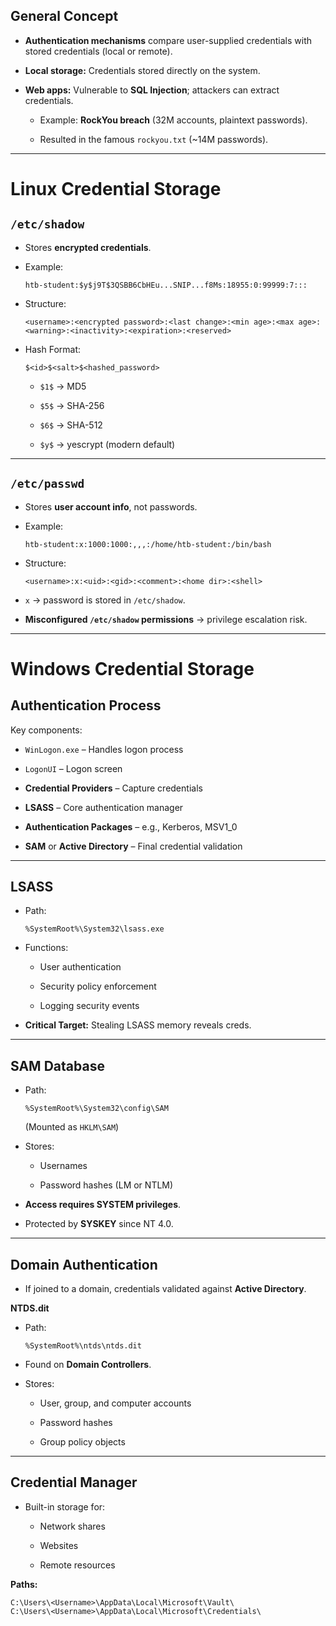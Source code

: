 

## General Concept

- **Authentication mechanisms** compare user-supplied credentials with stored credentials (local or remote).
    
- **Local storage:** Credentials stored directly on the system.
    
- **Web apps:** Vulnerable to **SQL Injection**; attackers can extract credentials.
    
    - Example: **RockYou breach** (32M accounts, plaintext passwords).
        
    - Resulted in the famous `rockyou.txt` (~14M passwords).
        

---

# Linux Credential Storage

## `/etc/shadow`

- Stores **encrypted credentials**.
    
- Example:
    
    ```
    htb-student:$y$j9T$3QSBB6CbHEu...SNIP...f8Ms:18955:0:99999:7:::
    ```
    
- Structure:
    
    ```
    <username>:<encrypted password>:<last change>:<min age>:<max age>:<warning>:<inactivity>:<expiration>:<reserved>
    ```
    
- Hash Format:
    
    ```
    $<id>$<salt>$<hashed_password>
    ```
    
    - `$1$` → MD5
        
    - `$5$` → SHA-256
        
    - `$6$` → SHA-512
        
    - `$y$` → yescrypt (modern default)
        

---

## `/etc/passwd`

- Stores **user account info**, not passwords.
    
- Example:
    
    ```
    htb-student:x:1000:1000:,,,:/home/htb-student:/bin/bash
    ```
    
- Structure:
    
    ```
    <username>:x:<uid>:<gid>:<comment>:<home dir>:<shell>
    ```
    
- `x` → password is stored in `/etc/shadow`.
    
- **Misconfigured `/etc/shadow` permissions** → privilege escalation risk.
    

---

# Windows Credential Storage

## Authentication Process

Key components:

- `WinLogon.exe` – Handles logon process
    
- `LogonUI` – Logon screen
    
- **Credential Providers** – Capture credentials
    
- **LSASS** – Core authentication manager
    
- **Authentication Packages** – e.g., Kerberos, MSV1_0
    
- **SAM** or **Active Directory** – Final credential validation
    

---

## LSASS

- Path:
    
    ```
    %SystemRoot%\System32\lsass.exe
    ```
    
- Functions:
    
    - User authentication
        
    - Security policy enforcement
        
    - Logging security events
        
- **Critical Target:** Stealing LSASS memory reveals creds.
    

---

## SAM Database

- Path:
    
    ```
    %SystemRoot%\System32\config\SAM
    ```
    
    (Mounted as `HKLM\SAM`)
    
- Stores:
    
    - Usernames
        
    - Password hashes (LM or NTLM)
        
- **Access requires SYSTEM privileges**.
    
- Protected by **SYSKEY** since NT 4.0.
    

---

## Domain Authentication

- If joined to a domain, credentials validated against **Active Directory**.
    

**NTDS.dit**

- Path:
    
    ```
    %SystemRoot%\ntds\ntds.dit
    ```
    
- Found on **Domain Controllers**.
    
- Stores:
    
    - User, group, and computer accounts
        
    - Password hashes
        
    - Group policy objects
        

---

## Credential Manager

- Built-in storage for:
    
    - Network shares
        
    - Websites
        
    - Remote resources
        

**Paths:**

```
C:\Users\<Username>\AppData\Local\Microsoft\Vault\
C:\Users\<Username>\AppData\Local\Microsoft\Credentials\
```
